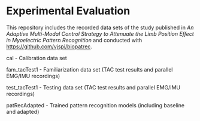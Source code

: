 # Experimental Evaluation

This repository includes the recorded data sets of the study published in _An Adaptive Multi-Modal Control Strategy to Attenuate the Limb Position Effect in Myoelectric Pattern Recognition_ and conducted with https://github.com/vjspi/biopatrec.

cal - Calibration data set 

fam_tacTest1 - Familiarization data set (TAC test results and parallel EMG/IMU recordings)

test_tacTest1 - Testing data set (TAC test results and parallel EMG/IMU recordings)

patRecAdapted - Trained pattern recognition models (including baseline and adapted)

 
